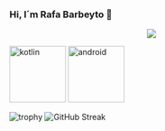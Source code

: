 ### Hi, I´m Rafa Barbeyto 👋

<p align="center">
  <a href="https://github.com/CodeWhiteWeb/CodeWhiteWeb"><img src="https://readme-typing-svg.herokuapp.com?color=%2336BCF7&center=true&vCenter=true&lines=Hi+%2C+welcome+to+my+Github+page;I+am+Rafa+Barbeyto;I+am+a+movile+developer"></a>
</p>

[<img src="https://cdn.iconscout.com/icon/free/png-256/kotlin-283155.png" alt="kotlin" width="100">](https://kotlinlang.org/docs/home.html)
[<img src="https://cdn.iconscout.com/icon/free/png-256/android-3521272-2944776.png" alt="android" width="100">](https://developer.android.com/reference)

![trophy](https://github-profile-trophy.vercel.app/?username=rafabarbeytodev&theme=onestar&no-frame=true&column=3&row=2)
![GitHub Streak](http://github-readme-streak-stats.herokuapp.com?user=rafabarbeytodev&theme=gotham&hide_border=true&date_format=M%20j%5B%2C%20Y%5D)
